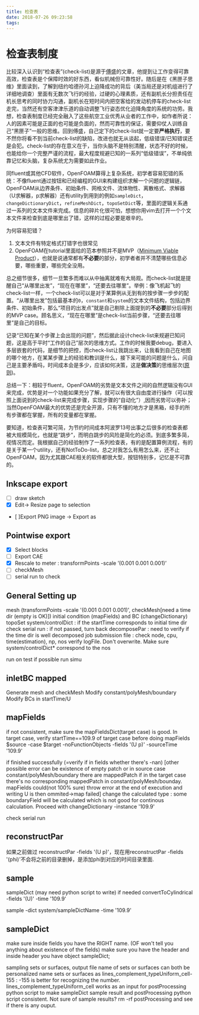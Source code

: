 ```yaml
---
title: 检查表
date: 2018-07-26 09:23:58
tags:
---
```


# 检查表制度
比较深入认识到“检查表”(check-list)是源于[傅盛](https://mp.weixin.qq.com/s?__biz=MjM5NjgzMzkwMQ==&mid=2653646406&idx=1&sn=9fc89b68138045f882a1f5dd04afbef4&chksm=bd3cf1448a4b78527c0ba97e914fcbad89d429696d61fb087b18a87a266ef9cd076df86c1428&mpshare=1&scene=1&srcid=0728p02JYofiPhU6NCYy4tnr#rd)的文章，他提到让工作变得可靠高效，检查表是个保障时效的好东西，看似机械但可靠性好。随后是在《黑匣子思维》里面读到，了解到纽约哈德孙河上迫降成功的背后（美当局还是对机组进行了详细地调查）里面有无数次飞行的经验，过硬的心理素质，还有副机长分担责任在机长思考的同时协力沟通，副机长在短时间内把空客给的发动机停车的check-list走完，当然还有空客津津乐道的自动调整飞行姿态优化迫降角度的系统的功劳。我想，检查表制度已经完全融入了这些航空工业优秀从业者的工作中，如作者所说：人的因素可能是正面的也可能是负面的，然而可靠性的保证，需要仰仗人训练自己“黑匣子”一般的思维。回到傅盛，自己定下的check-list就一定要**严格执行**，要不然你将看不到当前check-list的缺陷，改进也就无从谈起，低级错误/已知错误还是会犯。check-list的存在意义在于，当你头脑不是特别清醒，状态不好的时候，也能给你一个完整严谨的流程，最大程度规避已知的一系列“低级错误”，不单纯依靠记忆和头脑，复杂系统尤为需要如此作业。

同fluent或其他CFD软件，OpenFOAM算得上复杂系统，初学者容易犯错的系统：不像fluent通过按钮和已经编程的GUI来构建组织求解一个问题的逻辑链，OpenFOAM从边界条件、初始条件、网格文件、流体物性、离散格式、求解器（U求解器，p求解器）还有utility到用到的例如`sampleDict`，`changeDictionaryDict`，`refineMeshDict`，`topoSetDict`等，里面的逻辑关系通过一系列的文本文件来完成。信息的碎片化很可怕，想想你用vim去打开一个个文本文件来检查到底是哪里出了错，这样的过程必要是艰辛的。

为何容易犯错？
1. 文本文件有特定格式打错字也很常见
2. OpenFOAM在tutorial里面给的范本参照并不是MVP（[Minimum Viable Product](https://book.douban.com/subject/27077719/)），也就是说通常都有**不必要**的部分，初学者者并不清楚哪些信息必要，哪些重要，哪些完全没用。

总之细节很多，细节一旦繁多而难以从中抽离就难有大局观。而check-list就是提醒自己“从哪里出发”，“现在在哪里”，“还要去往哪里”。举例：像飞机起飞的check-list一样，一个check-list可以是对于某算例从无到有的按步骤一步步的配置。“从哪里出发”包括最基本的`0`，`constant`和`system`的文本文件结构，包括边界条件、初始条件，那么“项目的出发点”就是自己剔除上面提到的**不必要**部分后得到的MVP case。顾名思义，“现在在哪里”是check-list当前步骤，“还要去往哪里”是自己的目标。

记录“已知在某个步骤上会出现的问题”，然后据此设计check-list来规避已知问题，这是高于平时“工作的自己”层次的思维方式。工作的时候我要debug，要进入多层嵌套的代码，是细节的把控，而check-list让我跳出来，让我看到自己在地图的哪个地方，在某某步骤上的经验和教训是什么，接下来可能的问题是什么，问自己是主要矛盾吗，时间成本会是多少，应该如何决策，这是**做决策**的思维层次([原则](https://book.douban.com/subject/27608239/))。

总结一下：相较于fluent，OpenFOAM的劣势是文本文件之间的自然逻辑没有GUI来完成，优势是对一个功能如果充分了解，就可以有很大自由度进行操作（可以按照上面说到的check-list来完成步骤，实现步骤的“自动化”）,因而劣势可以弥补；当然OpenFOAM最大的优势还是完全开源，只有不懂的地方才是黑箱，经手的所有步骤都在掌握，所有的变量都在掌握。

要知道，检查表可繁可简，为节约时间成本阿波罗13号出事之后很多的检查表都被大规模简化，也就是“跳步”，而明白跳步的风险是简化的必须。到底多繁多简，视情况而定。我根据自己的经验制作了一系列检查表，有的是配置算例流程，有的是关于某一个utility，还有NotToDo-list，总之对我怎么有用怎么来，还不止OpenFOAM，因为尤其跟CAE相关的软件都很大型，按钮特别多，记忆是不可靠的。

## Inkscape export

- [ ] draw sketch
- [x] Edit-> Resize page to selection
- [ ]Export PNG image -> Export as 

## Pointwise export

- [x] Select blocks
- [ ] Export CAE
- [x] Rescale to meter : transformPoints -scale ’(0.001 0.001 0.001)’
- [ ] checkMesh
- [ ] serial run to check

## General Setting up

mesh (transformPoints -scale '(0.001 0.001 0.001)', checkMesh[need a time dir (empty is OK)])
initial condition (mapFields) and BC (changeDictionary)
topoSet
system/controlDict : if the startTime corresponds to initial time dir
check serial run : if not passed, turn back
decomposePar : need to verify if the time dir is well decomposed
job submission file : check node, cpu, time(estimation), np, nos
verify logFile. Don't overwrite. Make sure system/controlDict* correspond to the nos

run on test if possible
run simu



## inletBC mapped

Generate mesh and checkMesh
Modify constant/polyMesh/boundary
Modify BCs in startTime/U 



## mapFields

if not consistent, make sure the mapFieldsDict(target case) is good.
In target case, verify startTime==109.9 of target case before doing mapFields $source -case $target -noFunctionObjects -fields '(U p)' -sourceTime '109.9'

if finished successfully (=verify if in fields whether there's -nan) [other possible error can be existence of empty patch or in source case constant/polyMesh/boundary there are mappedPatch if in the target case there's no corresponding mappedPatch in constant/polyMesh/bounday. mapFields could(not 100% sure) throw error at the end of execution and writing U is then ommited->map failed]
change the calculated type : some boundaryField will be calculated which is not good for continous calculation. Proceed with changeDictionary -instance '109.9'

check serial run



## reconstructPar

如果之前做过 reconstructPar -fields '(U p)'，现在用reconstructPar -fields '(phi)'不会将之前的目录删掉，是添加phi到对应的时间目录里面.


## sample

sampleDict (may need python script to write)
if needed convertToCylindrical -fields '(U)' -time '109.9'

sample -dict system/sampleDictName -time '109.9'



## sampleDict

make sure inside fields you have the RIGHT name. (OF won't tell you anything about existence of the fields)
make sure you have the header and inside header you have object sampleDict;

sampling sets or surfaces, output file name of sets or surfaces can both be personalized
name sets or surfaces as lines_complement_typeUniform_cell-155 : -155 is better for recognizing the number. lines_complement_typeUniform_cell works as an input for postProcessing python script to make sampleDict sample result and postProcessing python script consistent.
Not sure of sample results? rm -rf postProcessing and see if there is any ouput.
